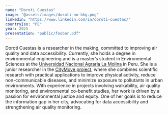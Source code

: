 ```yaml
---
name: "Doroti Cuestas"
image: "@assets/images/doroti-no-bkg.png"
linkedin: "https://www.linkedin.com/in/doroti-cuestas/"
countryIso: "PE"
year: 2025
presentation: "public/foobar.pdf"
---
```


Doroti Cuestas is a researcher in the making, committed to improving air quality and data accessibility. Currently, she holds a degree in environmental engineering and is a master’s student in Environmental Sciences at the [Universidad Nacional Agraria La Molina](https://www.lamolina.edu.pe/) in Peru. She is a junior researcher in the [CityMove project](https://citymove.info/), where she combines scientific research with practical applications to improve physical activity, reduce non-communicable diseases, and minimize exposure to pollutants in urban environments. With experience in projects involving walkability, air quality monitoring, and environmental co-benefit studies, her work is driven by a passion for environmental justice and equity. One of her goals is to reduce the information gap in her city, advocating for data accessibility and strengthening air quality monitoring.
